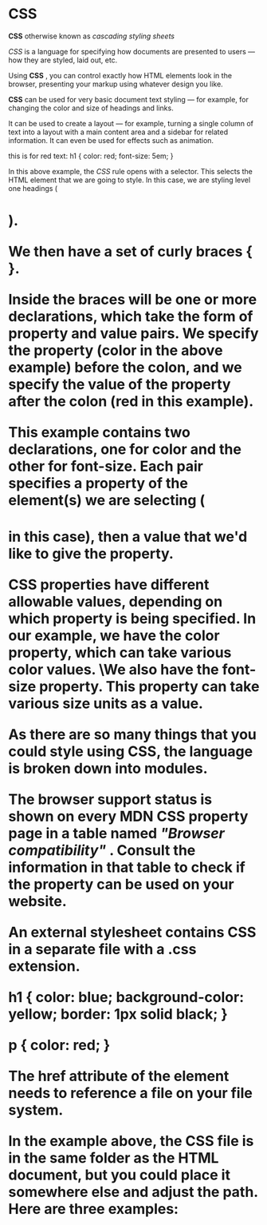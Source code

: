 # CSS 

**CSS** otherwise known as *cascading styling sheets*


*CSS* is a language for specifying how documents are presented to users — how they are styled, laid out, etc.

 Using **CSS** , you can control exactly how HTML elements look in the browser, presenting your markup using whatever design you like.

**CSS** can be used for very basic document text styling — for example, for changing the color and size of headings and links. 

It can be used to create a layout — for example, turning a single column of text into a layout with a main content area and a sidebar for related information.
 It can even be used for effects such as animation.

 this is for red text:
 h1 {
  color: red;
  font-size: 5em;
}

In this above example, the *CSS* rule opens with a selector.
 This selects the HTML element that we are going to style. In this case, we are styling level one headings (<h1>).

We then have a set of curly braces { }.

Inside the braces will be one or more declarations, which take the form of property and value pairs.
 We specify the property (color in the above example) before the colon, and we specify the value of the property after the colon (red in this example).

This example contains two declarations, one for color and the other for font-size. Each pair specifies a property of the element(s) we are selecting (<h1> in this case), then a value that we'd like to give the property.

CSS properties have different allowable values, depending on which property is being specified.
 In our example, we have the color property, which can take various color values. 
 \We also have the font-size property. 
 This property can take various size units as a value.

As there are so many things that you could style using CSS, the language is broken down into modules. 

The browser support status is shown on every MDN CSS property page in a table named *"Browser compatibility"* . Consult the information in that table to check if the property can be used on your website. 

An external stylesheet contains CSS in a separate file with a .css extension.

h1 {
  color: blue;
  background-color: yellow;
  border: 1px solid black;
}

p {
  color: red;
}


The href attribute of the <link> element needs to reference a file on your file system.

 In the example above, the CSS file is in the same folder as the HTML document, but you could place it somewhere else and adjust the path. Here are three examples:

<!-- Inside a subdirectory called styles inside the current directory -->
<link rel="stylesheet" href="styles/style.css" />

<!-- Inside a subdirectory called general, which is in a subdirectory called styles, inside the current directory -->
<link rel="stylesheet" href="styles/general/style.css" />

<!-- Go up one directory level, then inside a subdirectory called styles -->
<link rel="stylesheet" href="../styles/style.css" />

